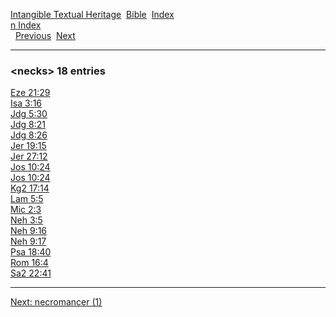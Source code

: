 [Intangible Textual Heritage](../../index)  [Bible](../index) 
[Index](index)   
[n Index](_n_)  
  [Previous](c07760)  [Next](c07762) 

------------------------------------------------------------------------

### &lt;necks&gt; 18 entries

[Eze 21:29](../kjv/eze021.htm#029)  
[Isa 3:16](../kjv/isa003.htm#016)  
[Jdg 5:30](../kjv/jdg005.htm#030)  
[Jdg 8:21](../kjv/jdg008.htm#021)  
[Jdg 8:26](../kjv/jdg008.htm#026)  
[Jer 19:15](../kjv/jer019.htm#015)  
[Jer 27:12](../kjv/jer027.htm#012)  
[Jos 10:24](../kjv/jos010.htm#024)  
[Jos 10:24](../kjv/jos010.htm#024)  
[Kg2 17:14](../kjv/kg2017.htm#014)  
[Lam 5:5](../kjv/lam005.htm#005)  
[Mic 2:3](../kjv/mic002.htm#003)  
[Neh 3:5](../kjv/neh003.htm#005)  
[Neh 9:16](../kjv/neh009.htm#016)  
[Neh 9:17](../kjv/neh009.htm#017)  
[Psa 18:40](../kjv/psa018.htm#040)  
[Rom 16:4](../kjv/rom016.htm#004)  
[Sa2 22:41](../kjv/sa2022.htm#041)  

------------------------------------------------------------------------

[Next: necromancer (1)](c07762)
